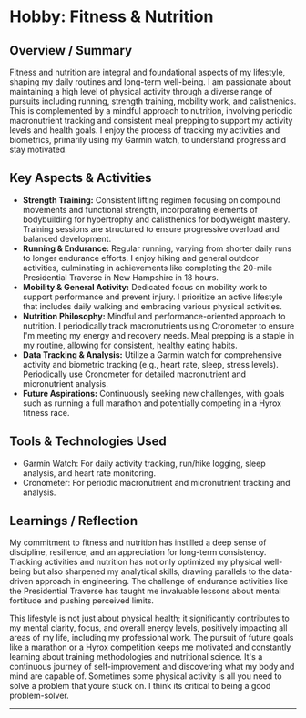 # Hobby: Fitness & Nutrition

## Overview / Summary

Fitness and nutrition are integral and foundational aspects of my lifestyle, shaping my daily routines and long-term well-being. I am passionate about maintaining a high level of physical activity through a diverse range of pursuits including running, strength training, mobility work, and calisthenics. This is complemented by a mindful approach to nutrition, involving periodic macronutrient tracking and consistent meal prepping to support my activity levels and health goals. I enjoy the process of tracking my activities and biometrics, primarily using my Garmin watch, to understand progress and stay motivated.

## Key Aspects & Activities

*   **Strength Training:** Consistent lifting regimen focusing on compound movements and functional strength, incorporating elements of bodybuilding for hypertrophy and calisthenics for bodyweight mastery. Training sessions are structured to ensure progressive overload and balanced development.
*   **Running & Endurance:** Regular running, varying from shorter daily runs to longer endurance efforts. I enjoy hiking and general outdoor activities, culminating in achievements like completing the 20-mile Presidential Traverse in New Hampshire in 18 hours.
*   **Mobility & General Activity:** Dedicated focus on mobility work to support performance and prevent injury. I prioritize an active lifestyle that includes daily walking and embracing various physical activities.
*   **Nutrition Philosophy:** Mindful and performance-oriented approach to nutrition. I periodically track macronutrients using Cronometer to ensure I'm meeting my energy and recovery needs. Meal prepping is a staple in my routine, allowing for consistent, healthy eating habits.
*   **Data Tracking & Analysis:** Utilize a Garmin watch for comprehensive activity and biometric tracking (e.g., heart rate, sleep, stress levels). Periodically use Cronometer for detailed macronutrient and micronutrient analysis.
*   **Future Aspirations:** Continuously seeking new challenges, with goals such as running a full marathon and potentially competing in a Hyrox fitness race.

## Tools & Technologies Used

*   Garmin Watch: For daily activity tracking, run/hike logging, sleep analysis, and heart rate monitoring.
*   Cronometer: For periodic macronutrient and micronutrient tracking and analysis.

## Learnings / Reflection

My commitment to fitness and nutrition has instilled a deep sense of discipline, resilience, and an appreciation for long-term consistency. Tracking activities and nutrition has not only optimized my physical well-being but also sharpened my analytical skills, drawing parallels to the data-driven approach in engineering. The challenge of endurance activities like the Presidential Traverse has taught me invaluable lessons about mental fortitude and pushing perceived limits.

This lifestyle is not just about physical health; it significantly contributes to my mental clarity, focus, and overall energy levels, positively impacting all areas of my life, including my professional work. The pursuit of future goals like a marathon or a Hyrox competition keeps me motivated and constantly learning about training methodologies and nutritional science. It's a continuous journey of self-improvement and discovering what my body and mind are capable of. Sometimes some physical activity is all you need to solve a problem that youre stuck on. I think its critical to being a good problem-solver.

--- 